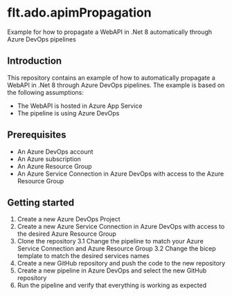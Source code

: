 # flt.ado.apimPropagation
Example for how to propagate a WebAPI in .Net 8 automatically through Azure DevOps pipelines

## Introduction
This repository contains an example of how to automatically propagate a WebAPI in .Net 8 through Azure DevOps pipelines. The example is based on the following assumptions:
- The WebAPI is hosted in Azure App Service
- The pipeline is using Azure DevOps

## Prerequisites
- An Azure DevOps account
- An Azure subscription
- An Azure Resource Group
- An Azure Service Connection in Azure DevOps with access to the Azure Resource Group

## Getting started
1. Create a new Azure DevOps Project
2. Create a new Azure Service Connection in Azure DevOps with access to the desired Azure Resource Group
3. Clone the repository
 3.1 Change the pipeline to match your Azure Service Connection and Azure Resource Group
 3.2 Change the bicep template to match the desired services names
2. Create a new GitHub repository and push the code to the new repository
3. Create a new pipeline in Azure DevOps and select the new GitHub repository
4. Run the pipeline and verify that everything is working as expected
